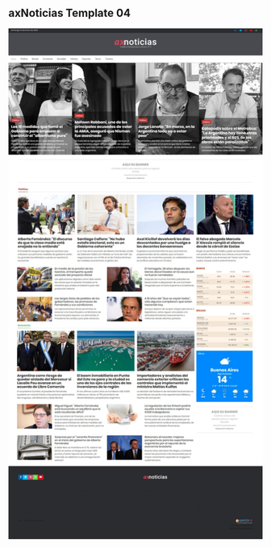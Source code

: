 ## axNoticias Template 04
![List / Screenshots](https://github.com/virla01/axNoticias-Template-4/blob/master/Diseno/template04.jpg)